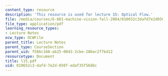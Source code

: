 ```yaml
---
content_type: resource
description: 'This resource is used for lecture 15: Optical Flow.'
file: /media/courses/6-801-machine-vision-fall-2004/010652c3dafd7e2d050fedaf35f56dbc_l15.pdf
file_type: application/pdf
learning_resource_types:
- Lecture Notes
ocw_type: OCWFile
parent_title: Lecture Notes
parent_type: CourseSection
parent_uid: f586c168-ab25-0043-2cbe-286ec2f7bd12
resourcetype: Document
title: l15.pdf
uid: 010652c3-dafd-7e2d-050f-edaf35f56dbc
---
```

